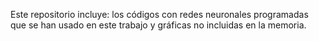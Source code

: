 Este repositorio incluye: los códigos con redes neuronales programadas que se han usado en este trabajo y gráficas no incluidas en la memoria.
